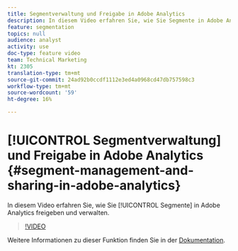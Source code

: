 ```yaml
---
title: Segmentverwaltung und Freigabe in Adobe Analytics
description: In diesem Video erfahren Sie, wie Sie Segmente in Adobe Analytics freigeben und verwalten.
feature: segmentation
topics: null
audience: analyst
activity: use
doc-type: feature video
team: Technical Marketing
kt: 2305
translation-type: tm+mt
source-git-commit: 24ad92b0ccdf1112e3ed4a0968cd47db757598c3
workflow-type: tm+mt
source-wordcount: '59'
ht-degree: 16%

---
```



# [!UICONTROL Segmentverwaltung] und Freigabe in Adobe Analytics {#segment-management-and-sharing-in-adobe-analytics}

In diesem Video erfahren Sie, wie Sie [!UICONTROL Segmente] in Adobe Analytics freigeben und verwalten.

>[!VIDEO](https://video.tv.adobe.com/v/25402/?quality=12)

Weitere Informationen zu dieser Funktion finden Sie in der [Dokumentation](https://marketing.adobe.com/resources/help/de_DE/analytics/segment/seg_manage.html).
